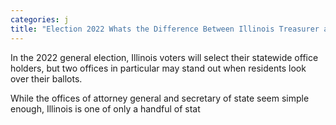```yaml
---
categories: j
title: "Election 2022 Whats the Difference Between Illinois Treasurer and Comptroller"
---
```


In the 2022 general election, Illinois voters will select their statewide office holders, but two offices in particular may stand out when residents look over their ballots.



While the offices of attorney general and secretary of state seem simple enough, Illinois is one of only a handful of stat
